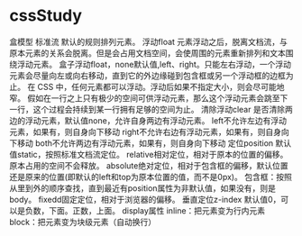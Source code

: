 # cssStudy
盒模型
    标准流
        默认的规则排列元素。
    浮动float
        元素浮动之后，脱离文档流，与原本元素的关系会脱离。但是会占用文档空间，会使周围的元素重新排列和文本围绕浮动元素。
        盒子浮动float，none默认值,left、right。只能左右浮动，一个浮动元素会尽量向左或向右移动，直到它的外边缘碰到包含框或另一个浮动框的边框为止。
        在 CSS 中，任何元素都可以浮动。浮动后如果不指定大小，则会尽可能地窄。
        假如在一行之上只有极少的空间可供浮动元素，那么这个浮动元素会跳至下一行，这个过程会持续到某一行拥有足够的空间为止。
    清除浮动clear
        是否清除两边的浮动元素，默认值none，允许自身两边有浮动元素。
        left不允许左边有浮动元素，如果有，则自身向下移动
        right不允许右边有浮动元素，如果有，则自身向下移动
        both不允许两边有浮动元素，如果有，则自身向下移动
    定位position
        默认值static，按照标准文档流定位。
        relative相对定位，相对于原本的位置的偏移。原本占用的空间不会释放。
        absolute绝对定位，相对于包含框的偏移，默认位置还是原来的位置(即默认的left和top为原本位置的值，而不是0px)。
            包含框：按照从里到外的顺序查找，直到最近有position属性为非默认值，如果没有，则是body。
        fixedd固定定位，相对于浏览器的偏移。
    垂直定位z-index
        默认值0，可以是负数，下面。正数，上面。
    display属性
        inline：把元素变为行内元素
        block：把元素变为块级元素（自动换行）
